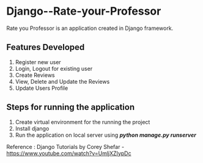 # Django--Rate-your-Professor
Rate you Professor is an application created in Django framework.

## Features Developed
1. Register new user
2. Login, Logout for existing user
3. Create Reviews
4. View, Delete and Update the Reviews
5. Update Users Profile

## Steps for running the application
1. Create virtual environment for the running the project
2. Install django
3. Run the application on local server using ***python manage.py runserver***

Reference : Django Tutorials by Corey Shefar -https://www.youtube.com/watch?v=UmljXZIypDc
